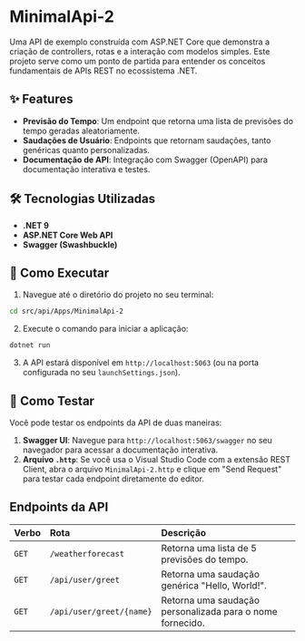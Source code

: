 # MinimalApi-2

Uma API de exemplo construída com ASP.NET Core que demonstra a criação de controllers, rotas e a interação com modelos simples. Este projeto serve como um ponto de partida para entender os conceitos fundamentais de APIs REST no ecossistema .NET.

## ✨ Features

- **Previsão do Tempo**: Um endpoint que retorna uma lista de previsões do tempo geradas aleatoriamente.
- **Saudações de Usuário**: Endpoints que retornam saudações, tanto genéricas quanto personalizadas.
- **Documentação de API**: Integração com Swagger (OpenAPI) para documentação interativa e testes.

## 🛠️ Tecnologias Utilizadas

- **.NET 9**
- **ASP.NET Core Web API**
- **Swagger (Swashbuckle)**

## 🚀 Como Executar

1. Navegue até o diretório do projeto no seu terminal:

```bash
cd src/api/Apps/MinimalApi-2
```

2. Execute o comando para iniciar a aplicação:

```bash
dotnet run
```

3. A API estará disponível em `http://localhost:5063` (ou na porta configurada no seu `launchSettings.json`).

## 🧪 Como Testar

Você pode testar os endpoints da API de duas maneiras:

1. **Swagger UI**: Navegue para `http://localhost:5063/swagger` no seu navegador para acessar a documentação interativa.
2. **Arquivo `.http`**: Se você usa o Visual Studio Code com a extensão REST Client, abra o arquivo `MinimalApi-2.http` e clique em "Send Request" para testar cada endpoint diretamente do editor.

## Endpoints da API

| Verbo | Rota                       | Descrição                                         |
| :---- | :------------------------- | :------------------------------------------------ |
| `GET` | `/weatherforecast`         | Retorna uma lista de 5 previsões do tempo.        |
| `GET` | `/api/user/greet`          | Retorna uma saudação genérica "Hello, World!".    |
| `GET` | `/api/user/greet/{name}`   | Retorna uma saudação personalizada para o nome fornecido. |
